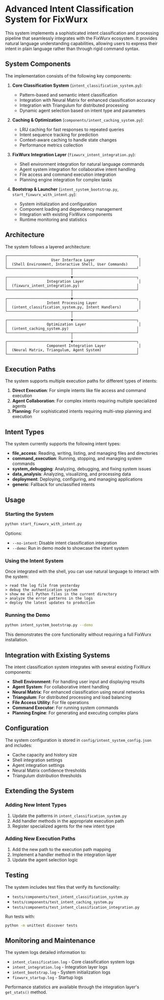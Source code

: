 # Advanced Intent Classification System for FixWurx

This system implements a sophisticated intent classification and processing pipeline that seamlessly integrates with the FixWurx ecosystem. It provides natural language understanding capabilities, allowing users to express their intent in plain language rather than through rigid command syntax.

## System Components

The implementation consists of the following key components:

1. **Core Classification System** (`intent_classification_system.py`):
   - Pattern-based and semantic intent classification
   - Integration with Neural Matrix for enhanced classification accuracy
   - Integration with Triangulum for distributed processing
   - Dynamic agent selection based on intent type and parameters

2. **Caching & Optimization** (`components/intent_caching_system.py`):
   - LRU caching for fast responses to repeated queries
   - Intent sequence tracking for prediction
   - Context-aware caching to handle state changes
   - Performance metrics collection

3. **FixWurx Integration Layer** (`fixwurx_intent_integration.py`):
   - Shell environment integration for natural language commands
   - Agent system integration for collaborative intent handling
   - File access and command execution integration
   - Planning engine integration for complex tasks

4. **Bootstrap & Launcher** (`intent_system_bootstrap.py`, `start_fixwurx_with_intent.py`):
   - System initialization and configuration
   - Component loading and dependency management
   - Integration with existing FixWurx components
   - Runtime monitoring and statistics

## Architecture

The system follows a layered architecture:

```
┌───────────────────────────────────────────────────────────┐
│                    User Interface Layer                    │
│  (Shell Environment, Interactive Shell, User Commands)     │
└─────────────────────────────┬─────────────────────────────┘
                              │
┌─────────────────────────────▼─────────────────────────────┐
│                  Integration Layer                         │
│  (fixwurx_intent_integration.py)                          │
└─────────────────────────────┬─────────────────────────────┘
                              │
┌─────────────────────────────▼─────────────────────────────┐
│                  Intent Processing Layer                   │
│  (intent_classification_system.py, Intent Handlers)        │
└─────────────────────────────┬─────────────────────────────┘
                              │
┌─────────────────────────────▼─────────────────────────────┐
│                  Optimization Layer                        │
│  (intent_caching_system.py)                               │
└─────────────────────────────┬─────────────────────────────┘
                              │
┌─────────────────────────────▼─────────────────────────────┐
│                  Component Integration Layer               │
│  (Neural Matrix, Triangulum, Agent System)                │
└───────────────────────────────────────────────────────────┘
```

## Execution Paths

The system supports multiple execution paths for different types of intents:

1. **Direct Execution**: For simple intents like file access and command execution
2. **Agent Collaboration**: For complex intents requiring multiple specialized agents
3. **Planning**: For sophisticated intents requiring multi-step planning and execution

## Intent Types

The system currently supports the following intent types:

- **file_access**: Reading, writing, listing, and managing files and directories
- **command_execution**: Running, stopping, and managing system commands
- **system_debugging**: Analyzing, debugging, and fixing system issues
- **data_analysis**: Analyzing, visualizing, and processing data
- **deployment**: Deploying, configuring, and managing applications
- **generic**: Fallback for unclassified intents

## Usage

### Starting the System

```bash
python start_fixwurx_with_intent.py
```

Options:
- `--no-intent`: Disable intent classification integration
- `--demo`: Run in demo mode to showcase the intent system

### Using the Intent System

Once integrated with the shell, you can use natural language to interact with the system:

```
> read the log file from yesterday
> debug the authentication system
> show me all Python files in the current directory
> analyze the error patterns in the logs
> deploy the latest updates to production
```

### Running the Demo

```bash
python intent_system_bootstrap.py --demo
```

This demonstrates the core functionality without requiring a full FixWurx installation.

## Integration with Existing Systems

The intent classification system integrates with several existing FixWurx components:

- **Shell Environment**: For handling user input and displaying results
- **Agent System**: For collaborative intent handling
- **Neural Matrix**: For enhanced classification using neural networks
- **Triangulum**: For distributed processing and load balancing
- **File Access Utility**: For file operations
- **Command Executor**: For running system commands
- **Planning Engine**: For generating and executing complex plans

## Configuration

The system configuration is stored in `config/intent_system_config.json` and includes:

- Cache capacity and history size
- Shell integration settings
- Agent integration settings
- Neural Matrix confidence thresholds
- Triangulum distribution thresholds

## Extending the System

### Adding New Intent Types

1. Update the patterns in `intent_classification_system.py`
2. Add handler methods in the appropriate execution path
3. Register specialized agents for the new intent type

### Adding New Execution Paths

1. Add the new path to the execution path mapping
2. Implement a handler method in the integration layer
3. Update the agent selection logic

## Testing

The system includes test files that verify its functionality:

- `tests/components/test_intent_classification_system.py`
- `tests/components/test_intent_caching_system.py`
- `tests/components/test_intent_classification_integration.py`

Run tests with:

```bash
python -m unittest discover tests
```

## Monitoring and Maintenance

The system logs detailed information to:

- `intent_classification.log` - Core classification system logs
- `intent_integration.log` - Integration layer logs
- `intent_bootstrap.log` - System initialization logs
- `fixwurx_startup.log` - Startup logs

Performance statistics are available through the integration layer's `get_stats()` method.
